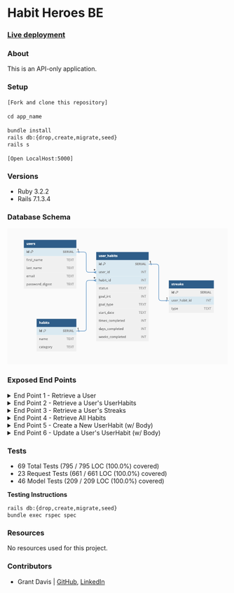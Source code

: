 # Habit Heroes BE

### [Live deployment](https://powerful-scrubland-99007-c4aa236ac7c5.herokuapp.com/)

### About

This is an API-only application.

### Setup

```
[Fork and clone this repository]

cd app_name

bundle install
rails db:{drop,create,migrate,seed}
rails s

[Open LocalHost:5000]
```

### Versions

- Ruby 3.2.2
- Rails 7.1.3.4

### Database Schema

![database_schema](public/schema.png)

### Exposed End Points

<details>
  <summary> End Point 1 - Retrieve a User </summary>

**Request**

```http
GET /api/v1/users/1
Content-Type: application/json
Accept: application/json
```

**Response & Response Code** `200`

```json
{
  "data": {
    "id": 1,
    "type": "user",
    "attributes": {
      "first_name": "Grant",
      "last_name": "Davis",
      "email": "grant@gmail.com"
    }
  }
}
```
</details>

<details>
  <summary> End Point 2 - Retrieve a User's UserHabits </summary>

**Request**

```http
GET /api/v1/users/1/habits
Content-Type: application/json
Accept: application/json
```

**Response & Response Code** `200`

```json
{
  "data": [
    {
      "id": 1,
      "name": "Brush Teeth",
      "category": "dental",
      "status": "active",
      "goal_int": 2,
      "goal_type": "day",
      "started_date": "2024-07-11 20:27:54 -0600",
      "times_completed": 0,
      "days_completed": 10,
      "weeks_completed": 0
    },
    {
      "id": 2,
      "name": "Floss Teeth",
      "category": "dental",
      "status": "active",
      "goal_int": 2,
      "goal_type": "day",
      "started_date": "2024-07-11 20:27:54 -0600",
      "times_completed": 0,
      "days_completed": 10,
      "weeks_completed": 0
    }
  ]
}
```
</details>

<details>
  <summary> End Point 3 - Retrieve a User's Streaks </summary>

**Request**

```http
GET /api/v1/users/:id/streaks
Content-Type: application/json
Accept: application/json
```

**Response & Response Code** `200`

```json
{
  "data": [
    {
      "id": 1,
      "name": "Brush Teeth",
      "category": "dental",
      "goal_type": "day",
      "streak_type": "fire",
      "days_or_weeks_completed": 10
    },
    {
      "id": 2,
      "name": "Floss Teeth",
      "category": "dental",
      "goal_type": "day",
      "streak_type": "fire",
      "days_or_weeks_completed": 10
    }
  ]
}
```
</details>

<details>
  <summary> End Point 4 - Retrieve All Habits </summary>

**Request**

```http
GET /api/v1/habits
Content-Type: application/json
Accept: application/json
```

**Response & Response Code** `200`

```json
{
  "data": [
    {
      "id": 1,
      "name": "Brush Teeth",
      "category": "dental"
    },
    {
      "id": 2,
      "name": "Floss Teeth",
      "category": "dental"
    },
    {
      "id": 3,
      "name": "Rinse w/ Mouth Wash",
      "category": "dental"
    },
    {
      "id": 4,
      "name": "Sleep 8 Hours",
      "category": "sleep"
    },
    {
      "id": 5,
      "name": "Wake Up at 7am",
      "category": "productivity"
    },
    {
      "id": 6,
      "name": "Drink 100oz of Water",
      "category": "hydration"
    },
    {
      "id": 7,
      "name": "Read",
      "category": "hobby"
    },
    {
      "id": 8,
      "name": "Write",
      "category": "hobby"
    },
    {
      "id": 9,
      "name": "Walk 10,000 Steps",
      "category": "exercise"
    },
    {
      "id": 10,
      "name": "Lift Weights",
      "category": "exercise"
    }
  ]
}
```
</details>

<details>
  <summary> End Point 5 - Create a New UserHabit (w/ Body) </summary>

**Request**

```http
POST /api/v1/users/:id/habits
Content-Type: application/json
Accept: application/json
```

**Body**

```json
{
  "user_id": 1,
  "habit_id": 7
}
```

**Response & Response Code** `201`

```json
{
  "data": {
    "id": 4,
    "name": "Read",
    "category": "hobby",
    "status": "active",
    "goal_int": 3,
    "goal_type": "week",
    "started_date": "2024-07-12 17:50:44 -0600",
    "times_completed": 0,
    "days_completed": 0,
    "weeks_completed": 0
  }
}
```
</details>

<details>
  <summary> End Point 6 - Update a User's UserHabit (w/ Body) </summary>

**Request**

```http
PATCH /api/v1/users/:id/habits
Content-Type: application/json
Accept: application/json
```

**Body**

```json
{
  "user_habit_id": 12
}
```

**Response & Response Code** `200`

```json
{
  "data": {
    "id": 4,
    "name": "Read",
    "category": "hobby",
    "status": "active",
    "goal_int": 3,
    "goal_type": "week",
    "started_date": "2024-07-12 17:50:44 -0600",
    "times_completed": 1,
    "days_completed": 0,
    "weeks_completed": 0
  }
}
```
</details>

### Tests

* 69 Total Tests (795 / 795 LOC (100.0%) covered)
* 23 Request Tests (661 / 661 LOC (100.0%) covered)
* 46 Model Tests (209 / 209 LOC (100.0%) covered)

**Testing Instructions**

```
rails db:{drop,create,migrate,seed}
bundle exec rspec spec
```

### Resources

No resources used for this project.

### Contributors

* Grant Davis | [GitHub](https://github.com/grantdavis303), [LinkedIn](https://www.linkedin.com/in/grantdavis303/)